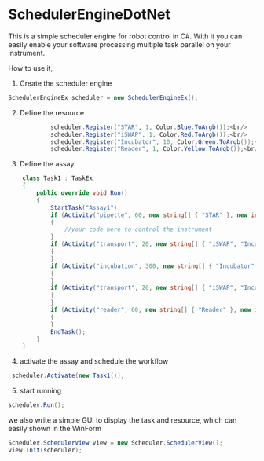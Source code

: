# SchedulerEngineDotNet
This is a simple scheduler engine for robot control in C#. With it you can easily enable your software processing multiple task parallel on your instrument.

How to use it,

1. Create the scheduler engine
```csharp
SchedulerEngineEx scheduler = new SchedulerEngineEx();
```
2. Define the resource
```csharp
            scheduler.Register("STAR", 1, Color.Blue.ToArgb());<br/>
            scheduler.Register("iSWAP", 1, Color.Red.ToArgb());<br/>
            scheduler.Register("Incubator", 10, Color.Green.ToArgb());<br/>
            scheduler.Register("Reader", 1, Color.Yellow.ToArgb());<br/>
```
3. Define the assay<br/>
```csharp
    class Task1 : TaskEx
    {
        public override void Run()
        {
            StartTask("Assay1");
            if (Activity("pipette", 60, new string[] { "STAR" }, new int[] { 1 }, Color.Blue))
            {
                //your code here to control the instrument
            }
            if (Activity("transport", 20, new string[] { "iSWAP", "Incubator" }, new int[] { 1, 1 }, Color.Red))
            {
            }
            if (Activity("incubation", 300, new string[] { "Incubator" }, new int[] { 1 }, Color.Green))
            {
            }
            if (Activity("transport", 20, new string[] { "iSWAP", "Incubator", "Reader" }, new int[] { 1, 1, 1 }, Color.Red))
            {
            }
            if (Activity("reader", 60, new string[] { "Reader" }, new int[] { 1 }, Color.Yellow))
            {
            }
            EndTask();
        }
    }
```    
4. activate the assay and schedule the workflow<br/>
```csharp
 scheduler.Activate(new Task1());
 ```
 5. start running
 ```csharp
 scheduler.Run();
 ```
 we also write a simple GUI to display the task and resource, which can easily shown in the WinForm
 ```csharp
 Scheduler.SchedulerView view = new Scheduler.SchedulerView();
 view.Init(scheduler);
 ```
